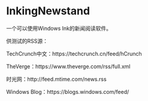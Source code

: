 # InkingNewstand
一个可以使用Windows Ink的新闻阅读软件。

供测试的RSS源：
<p>TechCrunch中文：https://techcrunch.cn/feed/hCrunch</p>
<p>TheVerge：https://www.theverge.com/rss/full.xml</p>
<p>时光网：http://feed.mtime.com/news.rss</p>
<p>Windows Blog：https://blogs.windows.com/feed/</p>
